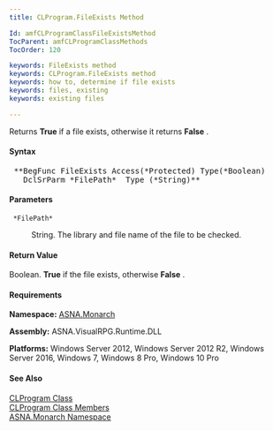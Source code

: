 ```yaml
---
title: CLProgram.FileExists Method

Id: amfCLProgramClassFileExistsMethod
TocParent: amfCLProgramClassMethods
TocOrder: 120

keywords: FileExists method
keywords: CLProgram.FileExists method
keywords: how to, determine if file exists
keywords: files, existing
keywords: existing files

---
```


Returns **True** if a file exists, otherwise it returns **False** .

#### Syntax
<pre class="syntax"> **BegFunc FileExists Access(*Protected) Type(*Boolean)
   DclSrParm *FilePath*  Type (*String)**       </pre>

#### Parameters
<dl>
        <dt>
          <code> *FilePath* </code>
        </dt>
        <dd>

String. The library and file name of the file to be checked.
</dd>
</dl>

#### Return Value
Boolean. **True** if the file exists, otherwise **False** .
<!-- start -->

#### Requirements
**Namespace:** [ASNA.Monarch](monarch-namespace.html)

**Assembly:** ASNA.VisualRPG.Runtime.DLL 

**Platforms:** Windows Server 2012, Windows Server 2012 R2, Windows Server 2016, Windows 7, Windows 8 Pro, Windows 10 Pro
<!-- end -->     

#### See Also
[CLProgram Class](clprogram-class.html) <br clear="none" /> [ CLProgram Class Members](clprogram-class-members.html) <br clear="none" /> [ASNA.Monarch Namespace](monarch-namespace.html) 
